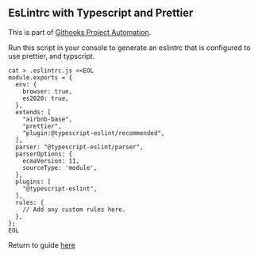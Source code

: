 ## EsLintrc with Typescript and Prettier

This is part of [Githooks Project Automation](./../../../githooks-project-automation.md).

Run this script in your console to generate an eslintrc that is configured to use prettier, and typscript.

```
cat > .eslintrc.js <<EOL
module.exports = {
  env: {
    browser: true,
    es2020: true,
  },
  extends: [
    "airbnb-base",
    "prettier",
    "plugin:@typescript-eslint/recommended",
  ],
  parser: "@typescript-eslint/parser",
  parserOptions: {
    ecmaVersion: 11,
    sourceType: 'module',
  },
  plugins: [
    "@typescript-eslint",
  ],
  rules: {
    // Add any custom rules here.
  },
};
EOL
```


Return to guide [here](./../../detailed-walkthrough.md#prettier)
